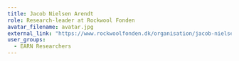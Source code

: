 ```yaml
---
title: Jacob Nielsen Arendt
role: Research-leader at Rockwool Fonden
avatar_filename: avatar.jpg
external_link: "https://www.rockwoolfonden.dk/organisation/jacob-nielsen-arendt/"
user_groups:
  - EARN Researchers
---
```

